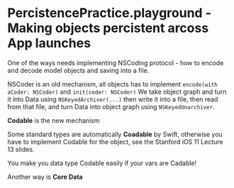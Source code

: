 # PercistencePractice.playground - Making objects percistent arcoss App launches

One of the ways needs implementing NSCoding protocol - how to encode and decode model objects and saving into a file.

NSCoder is an old mechanism, all objects has to implement ```encode(with aCoder: NSCoder)``` and ```init(coder: NSCoder)```
We take object graph and turn it into Data using ```NSKeyedArchiver(...)``` then write it into a file, then read from that file, and  turn Data into object graph using ```NSKeyedUnarchiver```.

<b>Codable</b> is the new mechanism

Some standard types are automatically <b>Coadable</b> by Swift, otherwise you have to implement Codable for the object, see the Stanford iOS 11 Lecture 13 slides.

You make you data type Codable easily if your vars are Cadable!

Another way is <b>Core Data</b>


